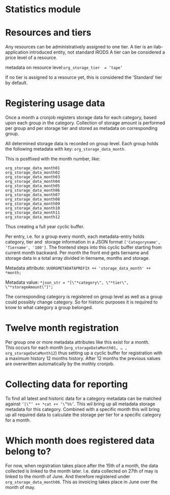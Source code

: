 # Statistics module

# Resources and tiers
Any resources can be administratively assigned to one tier.
A tier is an ilab-application introduced entity, not standard iRODS
A tier can be considered a price level of a resource.

metadata on resource level:`org_storage_tier  = ‘tape’`

If no tier is assigned to a resource yet, this is considered the ‘Standard’ tier by default.

# Registering usage data
Once a month a cronjob registers storage data for each category, based upon each group in the category.
Collection of storage amount is performed  per group and per storage tier and stored as metadata on corresponding group.

All determined storage data is recorded on group level.
Each group holds the following metadata with key: `org_storage_data_month`.

This is postfixed with the month number, like:
```
org_storage_data_month01
org_storage_data_month02
org_storage_data_month03
org_storage_data_month04
org_storage_data_month05
org_storage_data_month06
org_storage_data_month07
org_storage_data_month08
org_storage_data_month09
org_storage_data_month10
org_storage_data_month11
org_storage_data_month12
```
Thus creating a full year cyclic buffer.

Per entry, i.e. for a group every month, each metadata-entry holds category, tier and  storage information in a JSON format ``['Categoryname', 'Tiername', '100']``.
The frontend steps into this cyclic buffer starting from current month backward.
Per month the front end gets tiername and storage data in a total array divided in
tiername, months and storage.

Metadata attribute:
`UUORGMETADATAPREFIX ++ 'storage_data_month' ++ *month;`

Metadata value:
`*json_str = "[\"*category\", \"*tier\", \"*storageAmount\"]";`

The corresponding category is registered on group level as well as a group could possibly change category. So for historic purposes it is required to know to what category a group belonged.

# Twelve month registration
Per group one or more metadata attributes like this exist for a month.  
This occurs for each month (`org_storageDataMonth01, … , org_storageDataMonth12`) thus setting up a cyclic buffer for registration with a maximum history  12 months history.
After 12 months the previous values are overwritten automatically by the mothly cronjob.

# Collecting data for reporting
To find all latest and historic data for a category metadata can be matched against `‘[\“’ ++ *cat ++ ‘\”%%’`.
This wil bring up all metadata storage metadata for this category. Combined with a specific month this will bring up all required data to calculate  the storage per tier for a specific category for a month.

# Which month does registered data belong to?
For now, when registration takes place after the 15th of a month, the data collected is linked to the month later.
I.e. data collected on 27th of may is linked to the month of June. And therefore registered under `org_storage_data_month06`.
This as invoicing takes place in June over the month of may.
